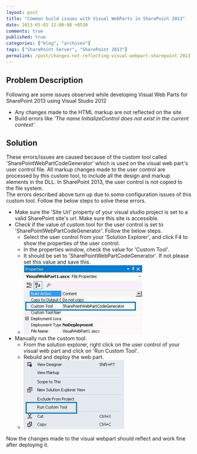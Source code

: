 ```yaml
---
layout: post
title: "Common build issues with Visual WebParts in SharePoint 2013"
date: 2013-05-02 12:00:00 +0530
comments: true
published: true
categories: ["blog", "archives"]
tags: ["SharePoint Server", "SharePoint 2013"]
permalink: /post/changes-not-reflecting-visual-webpart-sharepoint-2013
---
```

<!-- more -->

<h2>Problem Description</h2>
<p>Following are some issues observed while developing Visual Web Parts for SharePoint 2013 using Visual Studio 2012</p>
<ul class="spd-ul">
<li>Any changes made to the HTML markup are not reflected on the site</li>
<li>Build errors like <em>'The name InitializeControl does not exist in the current context'</em></li>
</ul>
<h2>Solution</h2>
<p>These errors/issues are caused because of the custom tool called 'SharePointWebPartCodeGenerator' which is used on the visual web part's user control file. All markup changes made to the user control are processed by this custom tool, to include all the design and markup elements in the DLL. In SharePoint 2013, the user control is not copied to the file system.<br /> The errors described above turn up due to some configuration issues of this custom tool. Follow the below steps to solve these errors.</p>
<ul class="spd-ul">
<li>Make sure the 'Site Url' property of your visual studio project is set to a valid SharePoint site's url. Make sure this site is accessible.</li>
<li>Check if the value of custom tool for the user control is set to 'SharePointWebPartCodeGenerator'. Follow the below steps.
<ul class="spd-ul">
<li>Select the user control from your 'Solution Explorer', and click F4 to show the properties of the user control.</li>
<li>In the properties window, check the value for 'Custom Tool'.</li>
<li>It should be set to 'SharePointWebPartCodeGenerator'. If not please set this value and save this.</li>
<li><img src="/assets/images/vwp2013_scr1.jpg" alt="" /></li>
</ul>
</li>
<li>Manually run the custom tool.
<ul class="spd-ul">
<li>From the solution explorer, right click on the user control of your visual web part and click on 'Run Custom Tool'.</li>
<li>Rebuild and deploy the web part.</li>
<li><img src="/assets/images/vwp2013_scr2.jpg" alt="" /></li>
</ul>
</li>
</ul>
<p>Now the changes made to the visual webpart should reflect and work fine after deploying it.</p>
